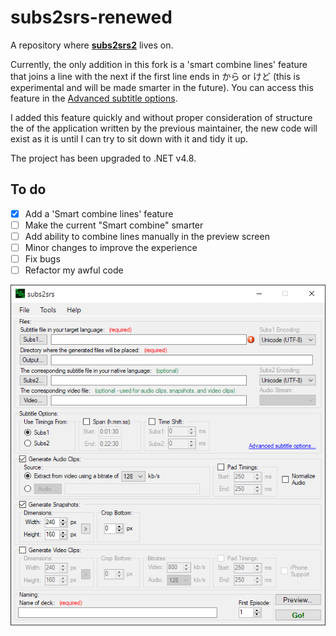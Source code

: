 # subs2srs-renewed

A repository where [**subs2srs2**](https://subs2srs.sourceforge.net/) lives on.

Currently, the only addition in this fork is a 'smart combine lines' feature that joins a line with the next if the first line ends in から or けど (this is experimental and will be made smarter in the future). You can access this feature in the [Advanced subtitle options](https://github.com/hopto-dot/subs2srs-renewed/blob/main/Smart%20Combine.png?raw=true).

I added this feature quickly and without proper consideration of structure the of the application written by the previous maintainer, the new code will exist as it is until I can try to sit down with it and tidy it up.

The project has been upgraded to .NET v4.8.

## To do
- [X] Add a 'Smart combine lines' feature
- [ ] Make the current "Smart combine" smarter
- [ ] Add ability to combine lines manually in the preview screen
- [ ] Minor changes to improve the experience
- [ ] Fix bugs
- [ ] Refactor my awful code

![MainWindow](https://github.com/hopto-dot/subs2srs-renewed/blob/main/Main%20Window.png?raw=true)
